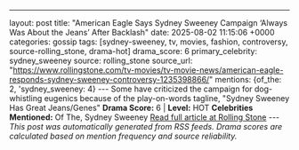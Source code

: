 ---
layout: post
title: "American Eagle Says Sydney Sweeney Campaign ‘Always Was About the Jeans’ After Backlash"
date: 2025-08-02 11:15:06 +0000
categories: gossip
tags: [sydney-sweeney, tv, movies, fashion, controversy, source-rolling_stone, drama-hot]
drama_score: 6
primary_celebrity: sydney_sweeney
source: rolling_stone
source_url: "https://www.rollingstone.com/tv-movies/tv-movie-news/american-eagle-responds-sydney-sweeney-controversy-1235398866/"
mentions: {of_the: 2, 'sydney_sweeney: 4} --- Some have criticized the campaign for dog-whistling eugenics because of the play-on-words tagline, "Sydney Sweeney Has Great Jeans/Genes" **Drama Score:** 6 | **Level:** HOT **Celebrities Mentioned:** Of The, Sydney Sweeney [Read full article at Rolling Stone](https://www.rollingstone.com/tv-movies/tv-movie-news/american-eagle-responds-sydney-sweeney-controversy-1235398866/) --- *This post was automatically generated from RSS feeds. Drama scores are calculated based on mention frequency and source reliability.*